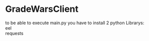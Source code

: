 # GradeWarsClient

to be able to execute main.py you have to install 2 python Librarys:<br>
	eel<br>
	requests
